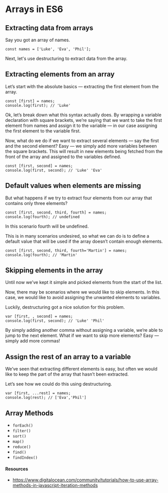 # Arrays in ES6

## Extracting data from arrays

Say you got an array of names.

```
const names = ['Luke', 'Eva', 'Phil'];
```

Next, let's use destructuring to extract data from the array.

## Extracting elements from an array

Let’s start with the absolute basics — extracting the first element from the array.

```
const [first] = names;  
console.log(first); // 'Luke'
```

Ok, let’s break down what this syntax actually does. By wrapping a variable declaration with square brackets, we’re saying that we want to take the first element from names and assign it to the variable — in our case assigning the first element to the variable first.

Now, what do we do if we want to extract several elements — say the first and the second element? Easy — we simply add more variables between the square brackets. This will result in new elements being fetched from the front of the array and assigned to the variables defined.

```
const [first, second] = names;  
console.log(first, second); // 'Luke' 'Eva'
```

## Default values when elements are missing

But what happens if we try to extract four elements from our array that contains only three elements?

```
const [first, second, third, fourth] = names;  
console.log(fourth); // undefined  
```

In this scenario fourth will be undefined.

This is in many scenarios undesired, so what we can do is to define a default value that will be used if the array doesn’t contain enough elements.

```
const [first, second, third, fourth='Martin'] = names;  
console.log(fourth); // 'Martin'
```

## Skipping elements in the array

Until now we’ve kept it simple and picked elements from the start of the list.

Now, there may be scenarios where we would like to skip elements. In this case, we would like to avoid assigning the unwanted elements to variables.

Luckily, destructuring got a nice solution for this problem.

```
var [first, , second] = names;  
console.log(first, second); // 'Luke' 'Phil'
```

By simply adding another comma without assigning a variable, we’re able to jump to the next element. What if we want to skip more elements? Easy — simply add more commas!

## Assign the rest of an array to a variable

We’ve seen that extracting different elements is easy, but often we would like to keep the part of the array that hasn’t been extracted.

Let’s see how we could do this using destructuring.

```
var [first, ...rest] = names;  
console.log(rest); // ['Eva','Phil']
```

## Array Methods

- `forEach()`
- `filter()`
- `sort()`
- `map()`
- `reduce()`
- `find()`
- `findIndex()`


#### Resources

- https://www.digitalocean.com/community/tutorials/how-to-use-array-methods-in-javascript-iteration-methods
